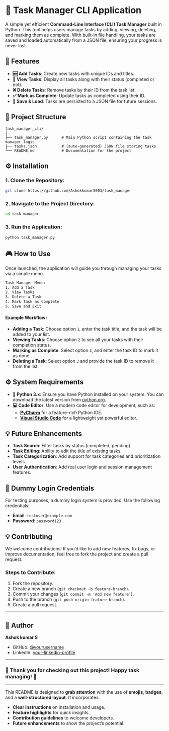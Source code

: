 # 📝 Task Manager CLI Application

A simple yet efficient **Command-Line Interface (CLI) Task Manager** built in Python. This tool helps users manage tasks by adding, viewing, deleting, and marking them as complete. With built-in file handling, your tasks are saved and loaded automatically from a JSON file, ensuring your progress is never lost.

## 🚀 Features
- **🆕 Add Tasks**: Create new tasks with unique IDs and titles.
- **👀 View Tasks**: Display all tasks along with their status (completed or not).
- **❌ Delete Tasks**: Remove tasks by their ID from the task list.
- **✅ Mark as Complete**: Update tasks as completed using their ID.
- **💾 Save & Load**: Tasks are persisted to a JSON file for future sessions.

## 📂 Project Structure
```
task_manager_cli/
│
├── task_manager.py      # Main Python script containing the task manager logic
├── tasks.json           # (auto-generated) JSON file storing tasks
└── README.md            # Documentation for the project
```

## ⚙️ Installation

### 1. Clone the Repository:
```bash
git clone https://github.com/Ashokkumar5003/task_manager
```

### 2. Navigate to the Project Directory:
```bash
cd task_manager
```

### 3. Run the Application:
```bash
python task_manager.py
```

## 🎮 How to Use
Once launched, the application will guide you through managing your tasks via a simple menu.

```bash
Task Manager Menu:
1. Add a Task
2. View Tasks
3. Delete a Task
4. Mark Task as Complete
5. Save and Exit
```

#### Example Workflow:
- **Adding a Task**: Choose option `1`, enter the task title, and the task will be added to your list.
- **Viewing Tasks**: Choose option `2` to see all your tasks with their completion status.
- **Marking as Complete**: Select option `4`, and enter the task ID to mark it as done.
- **Deleting a Task**: Select option `3` and provide the task ID to remove it from the list.

## ⚙️ System Requirements

- **🐍 Python 3.x**: Ensure you have Python installed on your system. You can download the latest version from [python.org](https://www.python.org/downloads/).
- **💻 Code Editor**: Use a modern code editor for development, such as:
  - [**PyCharm**](https://www.jetbrains.com/pycharm/) for a feature-rich Python IDE.
  - [**Visual Studio Code**](https://code.visualstudio.com/) for a lightweight yet powerful editor.
  

## 💡 Future Enhancements
- **Task Search**: Filter tasks by status (completed, pending).
- **Task Editing**: Ability to edit the title of existing tasks.
- **Task Categorization**: Add support for task categories and prioritization levels.
- **User Authentication**: Add real user login and session management features.

## 👤 Dummy Login Credentials
For testing purposes, a dummy login system is provided. Use the following credentials:

- **Email**: `testuser@example.com`
- **Password**: `password123`

## 💡 Contributing

We welcome contributions! If you’d like to add new features, fix bugs, or improve documentation, feel free to fork the project and create a pull request.

### Steps to Contribute:
1. Fork the repository.
2. Create a new branch (`git checkout -b feature-branch`).
3. Commit your changes (`git commit -m 'Add new feature'`).
4. Push to the branch (`git push origin feature-branch`).
5. Create a pull request.

---

## 👤 Author

**Ashok kumar S**  
- GitHub: [@yourusername](https://github.com/yourusername)
- LinkedIn: [your-linkedin-profile](https://www.linkedin.com/in/ashokit1012/)

---

### 🎉 Thank you for checking out this project! Happy task managing! 🎉

---

This README is designed to **grab attention** with the use of **emojis**, **badges**, and a **well-structured layout**. It incorporates:
- **Clear instructions** on installation and usage.
- **Feature highlights** for quick insights.
- **Contribution guidelines** to welcome developers.
- **Future enhancements** to show the project’s potential.



